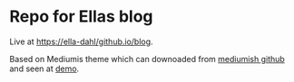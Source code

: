 # Repo for Ellas blog

Live at [https://ella-dahl/github.io/blog](https://ella-dahl.github.io/blog/).

Based on Mediumis theme which can downoaded from [mediumish github](https://github.com/wowthemesnet/mediumish-theme-jekyll) and seen at [demo](https://wowthemesnet.github.io/mediumish-theme-jekyll/).

